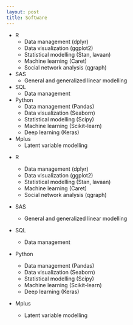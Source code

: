 ```yaml
---
layout: post
title: Software
---
```


<ul>
  <li>R
    <ul>
      <li>Data management (dplyr)</li>
      <li>Data visualization (ggplot2)</li>
      <li>Statistical modelling (Stan, lavaan)</li>
      <li>Machine learning (Caret)</li>
      <li>Social network analysis (qgraph)</li>
   </ul>
  </li>
  <li>SAS
    <ul>
      <li>General and generalized linear modelling</li>
    </ul>
  </li>
    <li>SQL
    <ul>
      <li>Data management</li>
    </ul>
  </li>
    <li>Python
    <ul>
      <li>Data management (Pandas)</li>
      <li>Data visualization (Seaborn)</li>
      <li>Statistical modelling (Scipy)</li>
      <li>Machine learning (Scikit-learn)</li>
      <li>Deep learning (Keras)</li>
   </ul>
  </li>
   <li>Mplus
    <ul>
      <li>Latent variable modelling</li>
    </ul>
  </li>
 </ul>

* R
  - Data management (dplyr)
  - Data visualization (ggplot2)
  - Statistical modelling (Stan, lavaan)
  - Machine learning (Caret)
  - Social network analysis (qgraph)
  
* SAS
  - General and generalized linear modelling

* SQL
  - Data management

* Python
  - Data management (Pandas)
  - Data visualization (Seaborn)
  - Statistical modelling (Scipy)
  - Machine learning (Scikit-learn)
  - Deep learning (Keras)
  
* Mplus
  - Latent variable modelling
